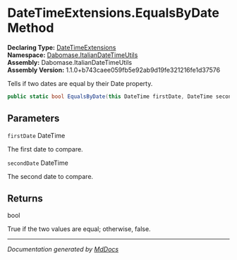 ﻿<!--  
  <auto-generated>   
    The contents of this file were generated by a tool.  
    Changes to this file may be list if the file is regenerated  
  </auto-generated>   
-->

# DateTimeExtensions.EqualsByDate Method

**Declaring Type:** [DateTimeExtensions](../index.md)  
**Namespace:** [Dabomase.ItalianDateTimeUtils](../../index.md)  
**Assembly:** Dabomase.ItalianDateTimeUtils  
**Assembly Version:** 1.1.0+b743caee059fb5e92ab9d19fe321216fe1d37576

Tells if two dates are equal by their Date property.

```csharp
public static bool EqualsByDate(this DateTime firstDate, DateTime secondDate);
```

## Parameters

`firstDate`  DateTime

The first date to compare.

`secondDate`  DateTime

The second date to compare.

## Returns

bool

True if the two values are equal; otherwise, false.

___

*Documentation generated by [MdDocs](https://github.com/ap0llo/mddocs)*
